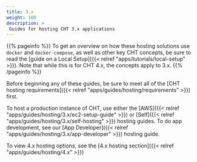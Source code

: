 ```yaml
---
title: 3.x
weight: 100
description: >
 Guides for hosting CHT 3.x applications
---
```


{{% pageinfo %}} 
To get an overview on how these hosting solutions use `docker` and `docker-compose`, as well as other key CHT concepts, be sure to read the [guide on a Local Setup]({{< relref "apps/tutorials/local-setup" >}}). Note that while this is for CHT 4.x, the concepts apply to 3.x.
{{% /pageinfo %}}

Before beginning any of these guides, be sure to meet all of the [CHT hosting requirements]({{< relref "apps/guides/hosting/requirements" >}}) first.

To host a production instance of CHT, use either the [AWS]({{< relref "apps/guides/hosting/3.x/ec2-setup-guide" >}}) or [Self]({{< relref "apps/guides/hosting/3.x/self-hosting" >}}) hosting guides. To do app development, see our [App Developer]({{< relref "apps/guides/hosting/3.x/app-developer" >}}) hosting guide.

To view 4.x hosting options, see the  [4.x hosting section]({{< relref "apps/guides/hosting/4.x" >}}) 
